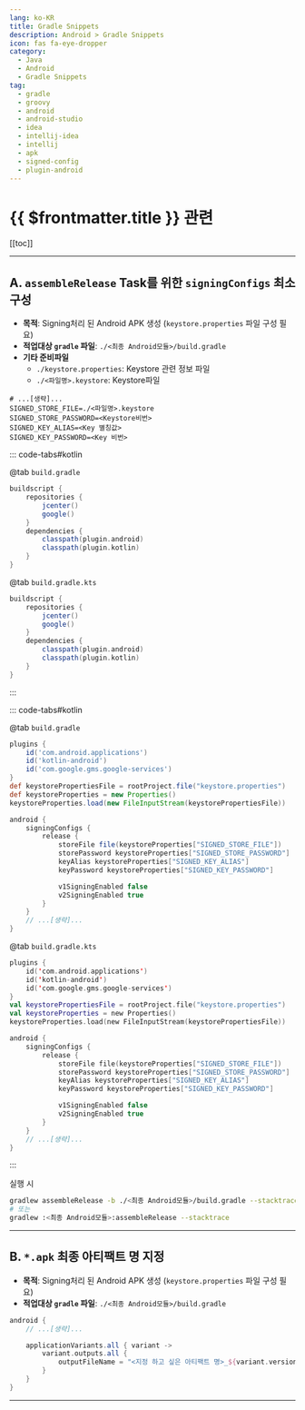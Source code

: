 ```yaml
---
lang: ko-KR
title: Gradle Snippets
description: Android > Gradle Snippets
icon: fas fa-eye-dropper
category:
  - Java
  - Android 
  - Gradle Snippets
tag: 
  - gradle
  - groovy
  - android
  - android-studio
  - idea
  - intellij-idea
  - intellij
  - apk
  - signed-config
  - plugin-android
---
```


# {{ $frontmatter.title }} 관련

[[toc]]

---

## A. `assembleRelease` Task를 위한 `signingConfigs` 최소구성

- **목적**: Signing처리 된 Android APK 생성 (<FontIcon icon="fas fa-file-lines"/>`keystore.properties` 파일 구성 필요)
- **적업대상 `gradle` 파일**: <FontIcon icon="fas fa-folder-open"/>`./<최종 Android모듈>/`<FontIcon icon="iconfont icon-gradle"/>`build.gradle`
- **기타 준비파일**
  - <FontIcon icon="fas fa-key"/>`./keystore.properties`: Keystore 관련 정보 파일
  - <FontIcon icon="fas fa-key"/>`./<파일명>.keystore`: Keystore파일

```properties title="keystore.properties"
# ...[생략]...
SIGNED_STORE_FILE=./<파일명>.keystore
SIGNED_STORE_PASSWORD=<Keystore비번>
SIGNED_KEY_ALIAS=<Key 별칭값>
SIGNED_KEY_PASSWORD=<Key 비번>
```

::: code-tabs#kotlin

@tab <FontIcon icon="iconfont icon-gradle"/><code>build.gradle</code>

```groovy title="build.gradle"
buildscript {
    repositories {
        jcenter()
        google()
    }
    dependencies {
        classpath(plugin.android)
        classpath(plugin.kotlin)
    }
}
```

@tab <FontIcon icon="iconfont icon-kotlin"/><code>build.gradle.kts</code>

```groovy title="build.gradle.kts"
buildscript {
    repositories {
        jcenter()
        google()
    }
    dependencies {
        classpath(plugin.android)
        classpath(plugin.kotlin)
    }
}
```

:::

::: code-tabs#kotlin

@tab <FontIcon icon="iconfont icon-gradle"/><code>build.gradle</code>

```groovy :collapsed-lines title="app/build.gradle"
plugins {
    id('com.android.applications')
    id('kotlin-android')
    id('com.google.gms.google-services')
}
def keystorePropertiesFile = rootProject.file("keystore.properties")
def keystoreProperties = new Properties()
keystoreProperties.load(new FileInputStream(keystorePropertiesFile))

android {
    signingConfigs {
        release {
            storeFile file(keystoreProperties["SIGNED_STORE_FILE"])
            storePassword keystoreProperties["SIGNED_STORE_PASSWORD"]
            keyAlias keystoreProperties["SIGNED_KEY_ALIAS"]
            keyPassword keystoreProperties["SIGNED_KEY_PASSWORD"]

            v1SigningEnabled false
            v2SigningEnabled true
        }
    }
    // ...[생략]...
}
```

@tab <FontIcon icon="iconfont icon-kotlin"/><code>build.gradle.kts</code>

```kotlin :collapsed-lines title="app/build.gradle.kts"
plugins {
    id('com.android.applications')
    id('kotlin-android')
    id('com.google.gms.google-services')
}
val keystorePropertiesFile = rootProject.file("keystore.properties")
val keystoreProperties = new Properties()
keystoreProperties.load(new FileInputStream(keystorePropertiesFile))

android {
    signingConfigs {
        release {
            storeFile file(keystoreProperties["SIGNED_STORE_FILE"])
            storePassword keystoreProperties["SIGNED_STORE_PASSWORD"]
            keyAlias keystoreProperties["SIGNED_KEY_ALIAS"]
            keyPassword keystoreProperties["SIGNED_KEY_PASSWORD"]

            v1SigningEnabled false
            v2SigningEnabled true
        }
    }
    // ...[생략]...
}
```

:::


실행 시

```sh
gradlew assembleRelease -b ./<최종 Android모듈>/build.gradle --stacktrace
# 또는
gradlew :<최종 Android모듈>:assembleRelease --stacktrace
```

---

## B. `*.apk` 최종 아티팩트 명 지정

- **목적**: Signing처리 된 Android APK 생성 (<FontIcon icon="fas fa-file-lines"/>`keystore.properties` 파일 구성 필요)
- **적업대상 `gradle` 파일**: <FontIcon icon="fas fa-folder-open"/>`./<최종 Android모듈>/`<FontIcon icon="iconfont icon-gradle"/>`build.gradle`

```groovy title="app/build.gradle"
android {
    // ...[생략]...

    applicationVariants.all { variant ->
        variant.outputs.all {
            outputFileName = "<지정 하고 싶은 아티팩트 명>_${variant.versionName}.apk"
        }
    }
}
```

---

<TagLinks />